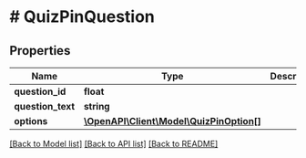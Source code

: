 # # QuizPinQuestion

## Properties

Name | Type | Description | Notes
------------ | ------------- | ------------- | -------------
**question_id** | **float** |  | [optional]
**question_text** | **string** |  | [optional]
**options** | [**\OpenAPI\Client\Model\QuizPinOption[]**](QuizPinOption.md) |  | [optional]

[[Back to Model list]](../../README.md#models) [[Back to API list]](../../README.md#endpoints) [[Back to README]](../../README.md)

